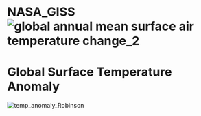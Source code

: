 # NASA_GISS![global annual mean surface air temperature change_2](https://github.com/haris021/NASA_GISS/assets/53980980/251304e7-02d1-442b-9ebf-801532836480)

# Global Surface Temperature Anomaly
![temp_anomaly_Robinson](https://github.com/haris021/NASA_GISS/assets/53980980/daa19cee-f32c-4046-a89e-a23f5539e812)
